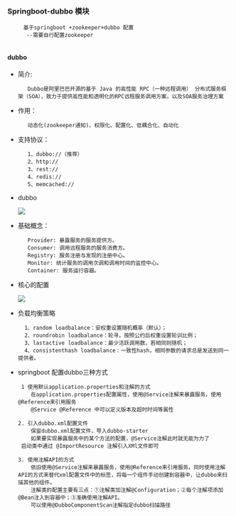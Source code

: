 ### Springboot-dubbo 模块
   ````
        基于springboot +zookeeper+dubbo 配置
         --需要自行配置zookeeper
         
   ````
   #### dubbo 
   - 简介:
   
            Dubbo是阿里巴巴开源的基于 Java 的高性能 RPC（一种远程调用） 分布式服务框架（SOA），致力于提供高性能和透明化的RPC远程服务调用方案，以及SOA服务治理方案
   - 作用：
            
            动态化(zookeeper通知)、权限化、配置化、低耦合化、自动化
   - 支持协议：
            
            1、dubbo://（推荐）
            2、http://
            3、rest://
            4、redis://
            5、memcached://
   - dubbo 
   
        ![](https://upload-images.jianshu.io/upload_images/12956417-f031b9e95a1b6340.png?imageMogr2/auto-orient/strip%7CimageView2/2/w/1000/format/webp)
    
   - 基础概念：
   
            Provider: 暴露服务的服务提供方。
            Consumer: 调用远程服务的服务消费方。
            Registry: 服务注册与发现的注册中心。
            Monitor: 统计服务的调用次调和调用时间的监控中心。
            Container: 服务运行容器。
   -  核心的配置
           
         ![](https://upload-images.jianshu.io/upload_images/12956417-2b6e7165b28d4502.png?imageMogr2/auto-orient/strip%7CimageView2/2/w/666/format/webp)   
   - 负载均衡策略
   
           1、random loadbalance：安权重设置随机概率（默认）；
           2、roundrobin loadbalance：轮寻，按照公约后权重设置轮训比例；
           3、lastactive loadbalance：最少活跃调用数，若相同则随机；
           4、consistenthash loadbalance：一致性hash，相同参数的请求总是发送到同一提供者。
   - springboot 配置dubbo三种方式
        ````
         1 使用默认application.properties和注解的方式
            在application.properties配置属性，使用@Service注解来暴露服务，使用@Reference来引用服务
            @Service @Reference 中可以定义版本及超时时间等属性
        ````
        ````
        2. 引入dubbo.xml配置文件
            保留dubbo.xml配置文件，导入dubbo-starter
            如果要实现暴露服务中的某个方法的配置，@Service注解此时就无能为力了
         启动类中通过 @ImportResource 注解引入XMl文件即可
        ````
        ````
        3. 使用注解API的方式
            依旧使用@Service注解来暴露服务，使用@Reference来引用服务。同时使用注解API的方式来替代xml配置文件中的标签，将每一个组件手动创建到容器中，让dubbo来扫描其他的组件。
            注解类的配置主要有三点：①注解类加注解@Configuration；②每个注解项添加@Bean注入到容器中；③准确使用注解API。
            可以使用@DubboComponentScan注解指定dubbo扫描路径
        ````
   
        